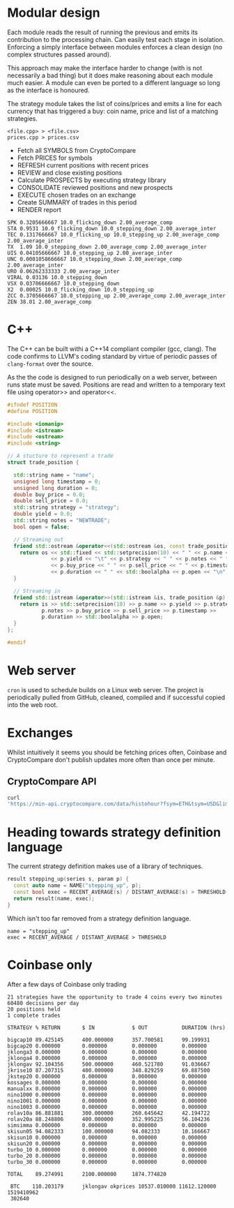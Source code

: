 
# Modular design
Each module reads the result of running the previous and emits its contribution
to the processing chain. Can easily test each stage in isolation. Enforcing a
simply interface between modules enforces a clean design (no complex
structures passed around).

This approach may make the interface harder to change (with is not necessarily a bad
thing) but it does make reasoning about each module much easier. A module can
even be ported to a different language so long as the interface is honoured.

The strategy module takes the list of coins/prices and emits a line for each
currency that has triggered a buy: coin name, price and list of a matching
strategies.

```
<file.cpp> > <file.csv>
prices.cpp > prices.csv
```

* Fetch all SYMBOLS from CryptoCompare
* Fetch PRICES for symbols
* REFRESH current positions with recent prices
* REVIEW and close existing positions
* Calculate PROSPECTS by executing strategy library
* CONSOLIDATE reviewed positions and new prospects
* EXECUTE chosen trades on an exchange
* Create SUMMARY of trades in this period
* RENDER report

```
SPK 0.3205666667 10.0_flicking_down 2.00_average_comp 
STA 0.9531 10.0_flicking_down 10.0_stepping_down 2.00_average_inter 
TEC 0.1317666667 10.0_flicking_up 10.0_stepping_up 2.00_average_comp
2.00_average_inter 
TX  1.09 10.0_stepping_down 2.00_average_comp 2.00_average_inter 
UIS 0.04105666667 10.0_stepping_up 2.00_average_inter 
UNC 0.0001058666667 10.0_stepping_down 2.00_average_comp 2.00_average_inter 
URO 0.06262333333 2.00_average_inter 
VIRAL 0.03136 10.0_stepping_down 
VSX 0.03706666667 10.0_stepping_down 
X2  0.00025 10.0_flicking_down 10.0_stepping_up 
ZCC 0.3705666667 10.0_stepping_up 2.00_average_comp 2.00_average_inter 
ZEN 38.01 2.00_average_comp 
```

# C++
The C++ can be built withi a C++14 compliant compiler (gcc, clang). The code
confirms to LLVM's coding standard by virtue of periodic passes of
```clang-format``` over the source.

As the the code is designed to run periodically on a web server, between runs
state must be saved. Positions are read and written to a temporary text file
using operator>> and operator<<.

```cpp
#ifndef POSITION
#define POSITION

#include <iomanip>
#include <istream>
#include <ostream>
#include <string>

// A stucture to represent a trade
struct trade_position {

  std::string name = "name";
  unsigned long timestamp = 0;
  unsigned long duration = 0;
  double buy_price = 0.0;
  double sell_price = 0.0;
  std::string strategy = "strategy";
  double yield = 0.0;
  std::string notes = "NEWTRADE";
  bool open = false;

  // Streaming out
  friend std::ostream &operator<<(std::ostream &os, const trade_position &p) {
    return os << std::fixed << std::setprecision(10) << " " << p.name << "\t"
              << p.yield << "\t" << p.strategy << " " << p.notes << " "
              << p.buy_price << " " << p.sell_price << " " << p.timestamp << " "
              << p.duration << " " << std::boolalpha << p.open << "\n";
  }

  // Streaming in
  friend std::istream &operator>>(std::istream &is, trade_position &p) {
    return is >> std::setprecision(10) >> p.name >> p.yield >> p.strategy >>
           p.notes >> p.buy_price >> p.sell_price >> p.timestamp >>
           p.duration >> std::boolalpha >> p.open;
  }
};

#endif
```

# Web server
```cron``` is used to schedule builds on a Linux web server. The project is
periodically pulled from GitHub, cleaned, compiled and if successful copied into
the web root.

# Exchanges
Whilst intuitively it seems you should be fetching prices often, Coinbase and
CryptoCompare don't publish updates more often than once per minute.

## CryptoCompare API
```bash
curl
'https://min-api.cryptocompare.com/data/histohour?fsym=ETH&tsym=USD&limit=168&aggregate=1&e=CCCAGG'
```

# Heading towards strategy definition language
The current strategy definition makes use of a library of techniques.
```cpp
result stepping_up(series s, param p) { 
  const auto name = NAME("stepping_up", p);
  const bool exec = RECENT_AVERAGE(s) / DISTANT_AVERAGE(s) > THRESHOLD(p);
  return result(name, exec);
}
```

Which isn't too far removed from a strategy definition language.
```
name = "stepping_up"
exec = RECENT_AVERAGE / DISTANT_AVERAGE > THRESHOLD
```


# Coinbase only
After a few days of Coinbase only trading
```
21 strategies have the opportunity to trade 4 coins every two minutes
60480 decisions per day
20 positions held
1 complete trades

STRATEGY % RETURN       $ IN            $ OUT           DURATION (hrs)   

bigcap10 89.425145      400.000000      357.700581      99.199931
bigcap20 0.000000       0.000000        0.000000        0.000000
jklonga3 0.000000       0.000000        0.000000        0.000000
jklonga4 0.000000       0.000000        0.000000        0.000000
jklongav 92.104356      500.000000      460.521780      91.036667
jkrise10 87.207315      400.000000      348.829259      69.887500
jkstep20 0.000000       0.000000        0.000000        0.000000
kossages 0.000000       0.000000        0.000000        0.000000
manualxx 0.000000       0.000000        0.000000        0.000000
nino1000 0.000000       0.000000        0.000000        0.000000
nino1001 0.000000       0.000000        0.000000        0.000000
nino1003 0.000000       0.000000        0.000000        0.000000
rolav10a 86.881881      300.000000      260.645642      42.194722
rolav20a 88.248806      400.000000      352.995225      56.104236
simsimma 0.000000       0.000000        0.000000        0.000000
skisun05 94.082333      100.000000      94.082333       10.166667
skisun10 0.000000       0.000000        0.000000        0.000000
skisun20 0.000000       0.000000        0.000000        0.000000
turbo_10 0.000000       0.000000        0.000000        0.000000
turbo_20 0.000000       0.000000        0.000000        0.000000
turbo_30 0.000000       0.000000        0.000000        0.000000

TOTAL    89.274991      2100.000000     1874.774820                     
```

```
 BTC    110.203179      jklongav okprices 10537.010000 11612.120000 1519410962
 302640
 ```

